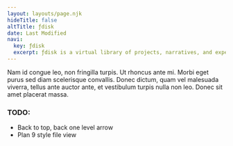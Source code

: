 ```yaml
---
layout: layouts/page.njk
hideTitle: false
altTitle: ƒdisk
date: Last Modified
navi:
  key: ƒdisk
  excerpt: ƒdisk is a virtual library of projects, narratives, and experiments.
---
```



Nam id congue leo, non fringilla turpis. Ut  rhoncus ante mi. Morbi eget purus sed diam scelerisque convallis. Donec  dictum, quam vel malesuada viverra, tellus ante auctor ante, et  vestibulum turpis nulla non leo. Donec sit amet placerat massa. 

### TODO:
* Back to top, back one level arrow
* Plan 9 style file view


